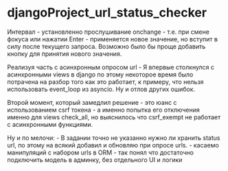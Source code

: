 # djangoProject_url_status_checker

Интервал - установленно прослушивание onchange - т.е. при смене фокуса или нажатии Enter - применяется новое значение,
но вступит в силу после текущего запроса. 
Возможно было бы проще добавить кнопку для принятия нового значения. 
    
Реализуя часть с асинхронным опросом url - Я впервые столкнулся с асинхронными views в django
по этому некоторое время было потрачена на разбор того как это работает, к примеру, что нельзя использовать event_loop 
из asyncio. Ну и отлов других ошибок.

Второй момент, который замедлил решение - это юанс с использованием csrf токена - а именно попытка его отключения
именно для views check_all, но выяснилось что csrf_exempt не работает с асинхронными функциями.

Ну и по мелочи:
    - В задании точно не указанно нужно ли хранить status url, по этому на всякий добавил и обновляю при опросе urls.
    - касаемо манипуляций с набором urls в ORM - так понял что достаточно подключить модель в админку,
      без отдельного UI и логики
